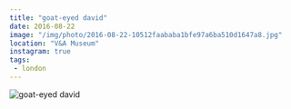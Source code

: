 ```yaml
---
title: "goat-eyed david"
date: 2016-08-22
image: "/img/photo/2016-08-22-10512faababa1bfe97a6ba510d1647a8.jpg"
location: "V&A Museum"
instagram: true
tags:
 - london
---
```


![goat-eyed david](/img/photo/2016-08-22-10512faababa1bfe97a6ba510d1647a8.jpg)

